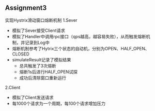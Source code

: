 ## Assignment3
实现Hystrix滑动窗口熔断机制
1.Sever
- 模拟了Sever接受Client请求
- 模拟了Handler中调用rpc接口（qps越高，越容易失败），从而触发熔断机制，并记录到Log中
- 熔断机制参考了Hytrix三个状态的自动机，分别为OPEN、HALF_OPEN、CLOSED
- simulateResult记录了模拟结果
    - 总共触发了3次熔断
    - 熔断1s后进行HALF_OPEN试探
    - 成功后清除窗口重新运行

2.Client
- 模拟了Client发送请求
- 每1000个请求为一个周期，每100个请求增加压力